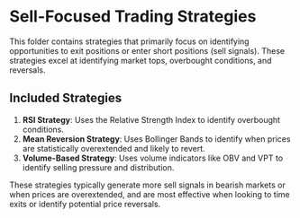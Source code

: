 # Sell-Focused Trading Strategies

This folder contains strategies that primarily focus on identifying opportunities to exit positions or enter short positions (sell signals). These strategies excel at identifying market tops, overbought conditions, and reversals.

## Included Strategies

1. **RSI Strategy**: Uses the Relative Strength Index to identify overbought conditions.
2. **Mean Reversion Strategy**: Uses Bollinger Bands to identify when prices are statistically overextended and likely to revert.
3. **Volume-Based Strategy**: Uses volume indicators like OBV and VPT to identify selling pressure and distribution.

These strategies typically generate more sell signals in bearish markets or when prices are overextended, and are most effective when looking to time exits or identify potential price reversals. 